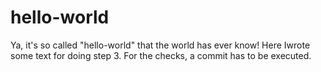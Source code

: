 # hello-world
Ya, it's so called "hello-world" that the world has ever know!
Here  Iwrote some text for doing step 3. 
For the checks, a commit has to be executed. 
